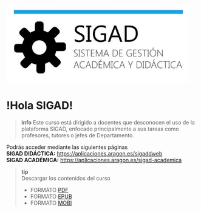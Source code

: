 ![logo SIGAD](https://raw.githubusercontent.com/catedu/curso-basico-sigad/master/img/SIGAD.png)   
# !Hola SIGAD! 
>**info**
> Este curso está dirigido a docentes que desconocen el uso de la plataforma SIGAD,  enfocado principalmente a sus tareas como profesores, tutores o jefes de Departamento.   

Podrás acceder mediante las siguientes páginas   
  **SIGAD DIDÁCTICA:** <a href="https://aplicaciones.aragon.es/sigaddweb" target="_blank">https://aplicaciones.aragon.es/sigaddweb</a>   
  **SIGAD ACADÉMICA:** <a href="https://aplicaciones.aragon.es/sigad-academica" target="_blank">https://aplicaciones.aragon.es/sigad-academica</a>

>**tip**   
>Descargar los contenidos del curso
> * FORMATO [PDF](https://github.com/catedu/curso-basico-sigad/raw/gh-pages/mybook/curso-basico-sigad.pdf)  
> * FORMATO [EPUB](https://github.com/catedu/curso-basico-sigad/raw/gh-pages/mybook/curso-basico-sigad.epub)   
> * FORMATO [MOBI](https://github.com/catedu/curso-basico-sigad/raw/gh-pages/mybook/curso-basico-sigad.mobi)
